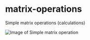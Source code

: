 # matrix-operations
Simple matrix operations (calculations)

![Image of Simple matrix operation](http://sacret.ru/sites/default/files/styles/progs_image/public/progs/matr.jpg)
